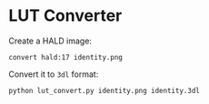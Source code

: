 LUT Converter
=============

Create a HALD image:

~~~
convert hald:17 identity.png
~~~

Convert it to `3dl` format:

~~~
python lut_convert.py identity.png identity.3dl
~~~
